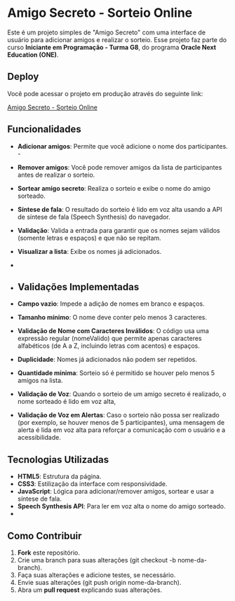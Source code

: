 # Amigo Secreto - Sorteio Online

Este é um projeto simples de "Amigo Secreto" com uma interface de usuário para adicionar amigos e realizar o sorteio. Esse projeto faz parte do  curso **Iniciante em Programação - Turma G8**, do programa **Oracle Next Education (ONE)**.


## Deploy


Você pode acessar o projeto em produção através do seguinte link:

[Amigo Secreto - Sorteio Online](https://amigo-secreto-challenger.vercel.app/)


## Funcionalidades

- **Adicionar amigos**: Permite que você adicione o nome dos participantes. - 
- **Remover amigos**: Você pode remover amigos da lista de participantes antes de realizar o sorteio.
- **Sortear amigo secreto**: Realiza o sorteio e exibe o nome do amigo sorteado.
- **Síntese de fala**: O resultado do sorteio é lido em voz alta usando a API de síntese de fala (Speech Synthesis) do navegador.
- **Validação**: Valida a entrada para garantir que os nomes sejam válidos (somente letras e espaços) e que não se repitam.
- **Visualizar a lista**: Exibe os nomes já adicionados.
- 

- ## Validações Implementadas

- **Campo vazio**: Impede a adição de nomes em branco e espaços.
- **Tamanho mínimo**: O nome deve conter pelo menos 3 caracteres.
- **Validação de Nome com Caracteres Inválidos**: O código usa uma expressão regular (nomeValido) que permite apenas caracteres alfabéticos (de A a Z, incluindo letras com acentos) e espaços.
- **Duplicidade**: Nomes já adicionados não podem ser repetidos.
- **Quantidade mínima**: Sorteio só é permitido se houver pelo menos 5 amigos na lista.
- **Validação de Voz**: Quando o sorteio de um amigo secreto é realizado, o nome sorteado é lido em voz alta,
- **Validação de Voz em Alertas**: Caso o sorteio não possa ser realizado (por exemplo, se houver menos de 5 participantes), uma mensagem de alerta é lida em voz alta para reforçar a comunicação com o usuário e a acessibilidade.
  


## Tecnologias Utilizadas

- **HTML5**: Estrutura da página.
- **CSS3**: Estilização da interface com responsividade.
- **JavaScript**: Lógica para adicionar/remover amigos, sortear e usar a síntese de fala.
- **Speech Synthesis API**: Para ler em voz alta o nome do amigo sorteado.
- 

## Como Contribuir

1. **Fork** este repositório.
2. Crie uma branch para suas alterações (git checkout -b nome-da-branch).
3. Faça suas alterações e adicione testes, se necessário.
4. Envie suas alterações (git push origin nome-da-branch).
5. Abra um **pull request** explicando suas alterações.

